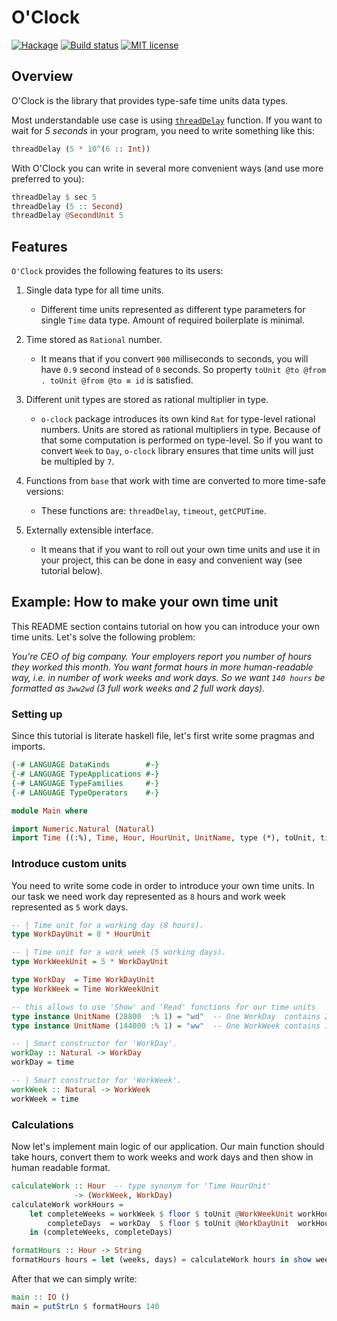 # O'Clock

[![Hackage](https://img.shields.io/hackage/v/o-clock.svg)](https://hackage.haskell.org/package/o-clock)
[![Build status](https://travis-ci.org/serokell/o-clock.svg?branch=master)](https://travis-ci.org/serokell/o-clock)
[![MIT license](https://img.shields.io/badge/license-MIT-blue.svg)](https://github.com/serokell/o-clock/blob/master/LICENSE)

## Overview

O'Clock is the library that provides type-safe time units data types.

Most understandable use case is using [`threadDelay`](http://hackage.haskell.org/package/base-4.10.1.0/docs/Control-Concurrent.html#v:threadDelay) function.
If you want to wait for _5 seconds_ in your program, you need to write something like this:

```haskell ignore
threadDelay (5 * 10^(6 :: Int))
```

With O'Clock you can write in several more convenient ways (and use more preferred to you):

```haskell ignore
threadDelay $ sec 5
threadDelay (5 :: Second)
threadDelay @SecondUnit 5
```

## Features

`O'Clock` provides the following features to its users:

1. Single data type for all time units.

   * Different time units represented as different type parameters for single `Time` data type.
     Amount of required boilerplate is minimal.

2. Time stored as `Rational` number.

   * It means that if you convert `900` milliseconds to seconds, you will have `0.9` second instead of `0` seconds.
     So property `toUnit @to @from . toUnit @from @to ≡ id` is satisfied.

3. Different unit types are stored as rational multiplier in type.

   * `o-clock` package introduces its own kind `Rat` for type-level rational numbers.
     Units are stored as rational multipliers in type. Because of that some computation is performed on type-level.
     So if you want to convert `Week` to `Day`, `o-clock` library ensures that time units will just be multipled by `7`.

4. Functions from `base` that work with time are converted to more time-safe versions:

   * These functions are: `threadDelay`, `timeout`, `getCPUTime`.

5. Externally extensible interface.

   * It means that if you want to roll out your own time units and use it in your project,
     this can be done in easy and convenient way (see tutorial below).

## Example: How to make your own time unit

This README section contains tutorial on how you can introduce your own time units.
Let's solve the following problem:

_You're CEO of big company. Your employers report you number of hours they worked this month.
You want format hours in more human-readable way, i.e. in number of work weeks and work days.
So we want `140 hours` be formatted as `3ww2wd` (3 full work weeks and 2 full work days)._

### Setting up

Since this tutorial is literate haskell file, let's first write some pragmas and imports.

```haskell
{-# LANGUAGE DataKinds        #-}
{-# LANGUAGE TypeApplications #-}
{-# LANGUAGE TypeFamilies     #-}
{-# LANGUAGE TypeOperators    #-}

module Main where

import Numeric.Natural (Natural)
import Time ((:%), Time, Hour, HourUnit, UnitName, type (*), toUnit, time)
```

### Introduce custom units

You need to write some code in order to introduce your own time units. In our task we need
work day represented as `8` hours and work week represented as `5` work days.

```haskell
-- | Time unit for a working day (8 hours).
type WorkDayUnit = 8 * HourUnit

-- | Time unit for a work week (5 working days).
type WorkWeekUnit = 5 * WorkDayUnit

type WorkDay  = Time WorkDayUnit
type WorkWeek = Time WorkWeekUnit

-- this allows to use 'Show' and 'Read' functions for our time units
type instance UnitName (28800  :% 1) = "wd"  -- One WorkDay  contains 28800  seconds
type instance UnitName (144000 :% 1) = "ww"  -- One WorkWeek contains 144000 seconds

-- | Smart constructor for 'WorkDay'.
workDay :: Natural -> WorkDay
workDay = time

-- | Smart constructor for 'WorkWeek'.
workWeek :: Natural -> WorkWeek
workWeek = time
```

### Calculations

Now let's implement main logic of our application. Our main function should take hours,
convert them to work weeks and work days and then show in human readable format.

```haskell
calculateWork :: Hour  -- type synonym for 'Time HourUnit'
              -> (WorkWeek, WorkDay)
calculateWork workHours =
    let completeWeeks = workWeek $ floor $ toUnit @WorkWeekUnit workHours
        completeDays  = workDay  $ floor $ toUnit @WorkDayUnit  workHours - toUnit completeWeeks
    in (completeWeeks, completeDays)

formatHours :: Hour -> String
formatHours hours = let (weeks, days) = calculateWork hours in show weeks ++ show days
```

After that we can simply write:

```haskell
main :: IO ()
main = putStrLn $ formatHours 140
```
